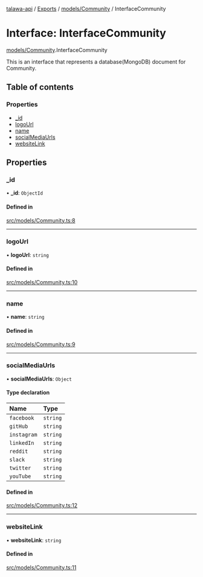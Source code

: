 [talawa-api](../README.md) / [Exports](../modules.md) / [models/Community](../modules/models_Community.md) / InterfaceCommunity

# Interface: InterfaceCommunity

[models/Community](../modules/models_Community.md).InterfaceCommunity

This is an interface that represents a database(MongoDB) document for Community.

## Table of contents

### Properties

- [\_id](models_Community.InterfaceCommunity.md#_id)
- [logoUrl](models_Community.InterfaceCommunity.md#logourl)
- [name](models_Community.InterfaceCommunity.md#name)
- [socialMediaUrls](models_Community.InterfaceCommunity.md#socialmediaurls)
- [websiteLink](models_Community.InterfaceCommunity.md#websitelink)

## Properties

### \_id

• **\_id**: `ObjectId`

#### Defined in

[src/models/Community.ts:8](https://github.com/PalisadoesFoundation/talawa-api/blob/636e51c/src/models/Community.ts#L8)

___

### logoUrl

• **logoUrl**: `string`

#### Defined in

[src/models/Community.ts:10](https://github.com/PalisadoesFoundation/talawa-api/blob/636e51c/src/models/Community.ts#L10)

___

### name

• **name**: `string`

#### Defined in

[src/models/Community.ts:9](https://github.com/PalisadoesFoundation/talawa-api/blob/636e51c/src/models/Community.ts#L9)

___

### socialMediaUrls

• **socialMediaUrls**: `Object`

#### Type declaration

| Name | Type |
| :------ | :------ |
| `facebook` | `string` |
| `gitHub` | `string` |
| `instagram` | `string` |
| `linkedIn` | `string` |
| `reddit` | `string` |
| `slack` | `string` |
| `twitter` | `string` |
| `youTube` | `string` |

#### Defined in

[src/models/Community.ts:12](https://github.com/PalisadoesFoundation/talawa-api/blob/636e51c/src/models/Community.ts#L12)

___

### websiteLink

• **websiteLink**: `string`

#### Defined in

[src/models/Community.ts:11](https://github.com/PalisadoesFoundation/talawa-api/blob/636e51c/src/models/Community.ts#L11)
